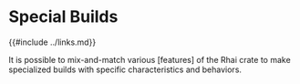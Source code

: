 Special Builds
==============

{{#include ../links.md}}

It is possible to mix-and-match various [features] of the Rhai crate to make
specialized builds with specific characteristics and behaviors.
